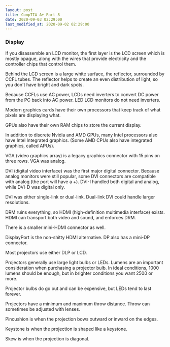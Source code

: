 ```yaml
---
layout: post
title: CompTIA A+ Part 8
date: 2020-09-03 02:29:00
last_modified_at: 2020-09-02 02:29:00
---
```


### Display

If you disassemble an LCD monitor, the first layer is the LCD screen which is mostly opague, along with the wires that provide electricity and the controller chips that control them.

Behind the LCD screen is a large white surface, the reflector, surrounded by CCFL tubes. The reflector helps to create an even distribution of light, so you don't have bright and dark spots.

Because CCFLs use AC power, LCDs need inverters to convert DC power from the PC back into AC power. LED LCD monitors do not need inverters.

Modern graphics cards have their own processors that keep track of what pixels are displaying what.

GPUs also have their own RAM chips to store the current display.

In addition to discrete Nvidia and AMD GPUs, many Intel processors also have Intel Integrated graphics. (Some AMD CPUs also have integrated graphics, called APUs).

VGA (video graphics array) is a legacy graphics connector with 15 pins on three rows. VGA was analog.

DVI (digital video interface) was the first major digital connector. Because analog monitors were still popular, some DVI connectors are compatible with analog (the port will have a +). DVI-I handled both digital and analog, while DVI-D was digital only.

DVI was either single-link or dual-link. Dual-link DVI could handle larger resolutions.

DRM ruins everything, so HDMI (high-definition multimedia interface) exists. HDMI can transport both video and sound, and enforces DRM.

There is a smaller mini-HDMI connector as well.

DisplayPort is the non-shitty HDMI alternative. DP also has a mini-DP connector.

Most projectors use either DLP or LCD.

Projectors generally use large light bulbs or LEDs. Lumens are an important consideration when purchasing a projector bulb. In ideal conditions, 1000 lumens should be enough, but in brighter conditions you want 2500 or more.

Projector bulbs do go out and can be expensive, but LEDs tend to last forever.

Projectors have a minimum and maximum throw distance. Throw can sometimes be adjusted with lenses.

Pincushion is when the projection bows outward or inward on the edges.

Keystone is when the projection is shaped like a keystone.

Skew is when the projection is diagonal.
